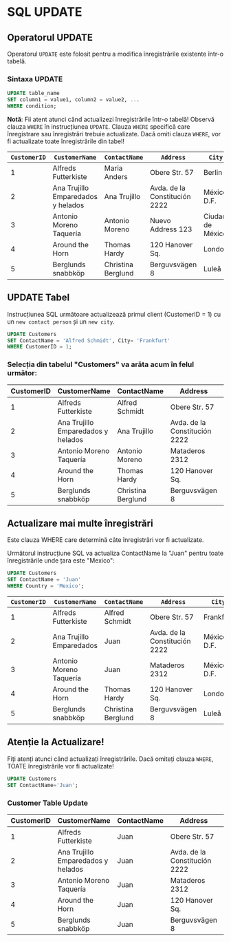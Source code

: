 # SQL UPDATE 

## Operatorul UPDATE
Operatorul `UPDATE` este folosit pentru a modifica înregistrările existente într-o tabelă.

### Sintaxa UPDATE

```sql
UPDATE table_name
SET column1 = value1, column2 = value2, ...
WHERE condition;
```
**Notă**: Fii atent atunci când actualizezi înregistrările într-o tabelă! Observă clauza `WHERE` în instrucțiunea `UPDATE`. Clauza `WHERE` specifică care înregistrare sau înregistrări trebuie actualizate. Dacă omiti clauza `WHERE`, vor fi actualizate toate înregistrările din tabel!


| `CustomerID` | `CustomerName`                   | `ContactName`        | `Address`             | `City`              | `PostalCode` | `Country` |
|------------|--------------------------------|--------------------|---------------------|-------------------|------------|---------|
| 1          | Alfreds Futterkiste            | Maria Anders       | Obere Str. 57        | Berlin            | 12209      | Germany |
| 2          | Ana Trujillo Emparedados y helados | Ana Trujillo    | Avda. de la Constitución 2222 | México D.F.  | 05021      | Mexico  |
| 3          | Antonio Moreno Taquería        | Antonio Moreno     | Nuevo Address 123   | Ciudad de México  | 12345      | Mexico  |
| 4          | Around the Horn                 | Thomas Hardy       | 120 Hanover Sq.     | London            | WA1 1DP    | UK      |
| 5          | Berglunds snabbköp              | Christina Berglund | Berguvsvägen 8      | Luleå             | S-958 22   | Sweden  |


## UPDATE Tabel
Instrucțiunea SQL următoare actualizează primul client (CustomerID = 1) cu un `new contact person` și un `new city`.

```sql
UPDATE Customers
SET ContactName = 'Alfred Schmidt', City= 'Frankfurt'
WHERE CustomerID = 1;
```

### Selecția din tabelul "Customers" va arăta acum în felul următor:

| CustomerID | CustomerName                   | ContactName       | Address               | City          | PostalCode | Country |
|------------|--------------------------------|-------------------|-----------------------|---------------|------------|---------|
| 1          | Alfreds Futterkiste            | Alfred Schmidt    | Obere Str. 57         | Frankfurt     | 12209      | Germany |
| 2          | Ana Trujillo Emparedados y helados | Ana Trujillo     | Avda. de la Constitución 2222 | México D.F.  | 05021      | Mexico  |
| 3          | Antonio Moreno Taquería        | Antonio Moreno    | Mataderos 2312        | México D.F.   | 05023      | Mexico  |
| 4          | Around the Horn                 | Thomas Hardy      | 120 Hanover Sq.       | London        | WA1 1DP    | UK      |
| 5          | Berglunds snabbköp              | Christina Berglund | Berguvsvägen 8      | Luleå         | S-958 22   | Sweden  |

## Actualizare mai multe înregistrări

Este clauza WHERE care determină câte înregistrări vor fi actualizate.

Următorul instrucțiune SQL va actualiza ContactName la "Juan" pentru toate înregistrările unde țara este "Mexico":

```sql
UPDATE Customers
SET ContactName = 'Juan'
WHERE Country = 'Mexico';
```

| `CustomerID` | `CustomerName`             | `ContactName`        | `Address`                   | `City`       | `PostalCode` | `Country` |
|------------|--------------------------|---------------------|---------------------------|------------|------------|---------|
| 1          | Alfreds Futterkiste      | Alfred Schmidt      | Obere Str. 57              | Frankfurt  | 12209      | Germany |
| 2          | Ana Trujillo Emparedados | Juan                | Avda. de la Constitución 2222 | México D.F. | 05021      | Mexico  |
| 3          | Antonio Moreno Taquería  | Juan                | Mataderos 2312            | México D.F. | 05023      | Mexico  |
| 4          | Around the Horn           | Thomas Hardy        | 120 Hanover Sq.           | London     | WA1 1DP    | UK      |
| 5          | Berglunds snabbköp       | Christina Berglund  | Berguvsvägen 8            | Luleå      | S-958 22   | Sweden  |

## Atenție la Actualizare!

Fiți atenți atunci când actualizați înregistrările. Dacă omiteți clauza `WHERE`, TOATE înregistrările vor fi actualizate!

```sql
UPDATE Customers
SET ContactName='Juan';
```
### Customer Table Update

| CustomerID | CustomerName                 | ContactName | Address                 | City       | PostalCode | Country |
|------------|------------------------------|-------------|-------------------------|------------|------------|---------|
| 1          | Alfreds Futterkiste          | Juan        | Obere Str. 57           | Frankfurt  | 12209      | Germany |
| 2          | Ana Trujillo Emparedados y helados | Juan        | Avda. de la Constitución 2222 | México D.F. | 05021      | Mexico  |
| 3          | Antonio Moreno Taquería      | Juan        | Mataderos 2312          | México D.F. | 05023      | Mexico  |
| 4          | Around the Horn               | Juan        | 120 Hanover Sq.         | London     | WA1 1DP    | UK      |
| 5          | Berglunds snabbköp           | Juan        | Berguvsvägen 8          | Luleå      | S-958 22   | Sweden  |









